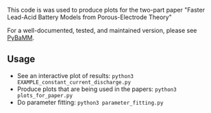 This code is was used to produce plots for the two-part paper
"Faster Lead-Acid Battery Models from Porous-Electrode Theory"

For a well-documented, tested, and maintained version, please see [PyBaMM](https://github.com/tinosulzer/PyBaMM/).

## Usage

- See an interactive plot of results: `python3 EXAMPLE_constant_current_discharge.py`
- Produce plots that are being used in the papers: `python3 plots_for_paper.py`
- Do parameter fitting: `python3 parameter_fitting.py`
